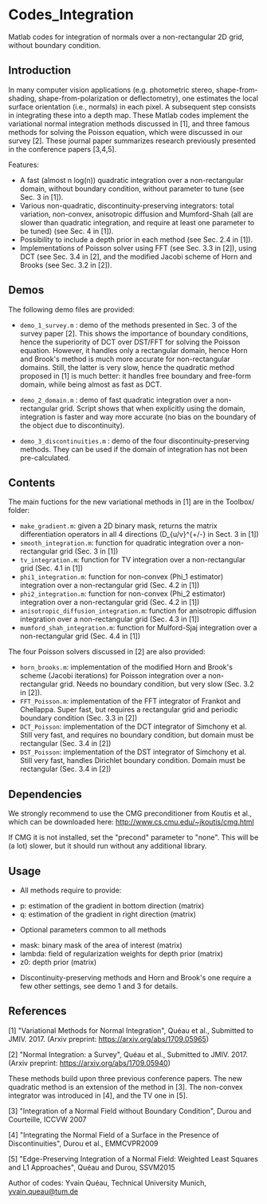 # Codes_Integration
Matlab codes for integration of normals over a non-rectangular 2D grid, without boundary condition.

## Introduction

In many computer vision applications (e.g. photometric stereo, shape-from-shading, shape-from-polarization or deflectometry), one estimates the local surface orientation (i.e., normals) in each pixel. A subsequent step consists in integrating these into a depth map. These Matlab codes implement the variational normal integration methods discussed in [1], and three famous methods for solving the Poisson equation, which were discussed in our survey [2]. These journal paper summarizes research previously presented in the conference papers [3,4,5].  

Features:
- A fast (almost  n log(n)) quadratic integration over a non-rectangular domain, without boundary condition, without parameter to tune (see Sec. 3 in [1]).
- Various non-quadratic, discontinuity-preserving integrators: total variation, non-convex, anisotropic diffusion and Mumford-Shah (all are slower than quadratic integration, and require at least one parameter to be tuned) (see Sec. 4 in [1]).
- Possibility to include a depth prior in each method (see Sec. 2.4 in [1]).
- Implementations of Poisson solver using FFT (see Sec. 3.3 in [2]), using DCT (see Sec. 3.4 in [2], and the modified Jacobi scheme of Horn and Brooks (see Sec. 3.2 in [2]).   

## Demos

The following demo files are provided: 

- `demo_1_survey.m` : demo of the methods presented in Sec. 3 of the survey paper [2]. This shows the importance of boundary conditions, hence the superiority of DCT over DST/FFT for solving the Poisson equation. However, it handles only a rectangular domain, hence Horn and Brook's method is much more accurate for non-rectangular domains. Still, the latter is very slow, hence the quadratic method proposed in [1] is much better: it handles free boundary and free-form domain, while being almost as fast as DCT.   

- `demo_2_domain.m` : demo of fast quadratic integration over a non-rectangular grid. Script shows that when explicitly using the domain, integration is faster and way more accurate (no bias on the boundary of the object due to discontinuity).

- `demo_3_discontinuities.m` : demo of the four discontinuity-preserving methods. They can be used if the domain of integration has not been pre-calculated. 



## Contents

The main fuctions for the new variational methods in [1] are in the Toolbox/ folder:
- `make_gradient.m`: given a 2D binary mask, returns the matrix differentiation operators in all 4 directions (D_{u/v}^{+/-} in Sect. 3 in [1])  
- `smooth_integration.m`: function for quadratic integration over a non-rectangular grid (Sec. 3 in [1])
- `tv_integration.m`: function for TV integration over a non-rectangular grid (Sec. 4.1 in [1])
- `phi1_integration.m`: function for non-convex (Phi_1 estimator) integration over a non-rectangular grid (Sec. 4.2 in [1])
- `phi2_integration.m`: function for non-convex (Phi_2 estimator) integration over a non-rectangular grid (Sec. 4.2 in [1])
- `anisotropic_diffusion_integration.m`: function for anisotropic diffusion integration over a non-rectangular grid (Sec. 4.3 in [1])
- `mumford_shah_integration.m`: function for Mulford-Sjaj integration over a non-rectangular grid (Sec. 4.4 in [1])

The four Poisson solvers discussed in [2] are also provided:
- `horn_brooks.m`: implementation of the modified Horn and Brook's scheme (Jacobi iterations) for Poisson integration over a non-rectangular grid. Needs no boundary condition, but very slow (Sec. 3.2 in [2]).
- `FFT_Poisson.m`: implementation of the FFT integrator of Frankot and Chellappa. Super fast, but requires a rectangular grid and periodic boundary condition (Sec. 3.3 in [2])
- `DCT_Poisson`: implementation of the DCT integrator of Simchony et al. Still very fast, and requires no boundary condition, but domain must be rectangular (Sec. 3.4 in [2])
- `DST_Poisson`: implementation of the DST integrator of Simchony et al. Still very fast, handles Dirichlet boundary condition. Domain must be rectangular (Sec. 3.4 in [2]) 


## Dependencies

We strongly recommend to use the CMG preconditioner from Koutis et al., which can be downloaded here: 
http://www.cs.cmu.edu/~jkoutis/cmg.html

If CMG it is not installed, set the "precond" parameter to "none". This will be (a lot) slower, but it should run without any additional library.



## Usage
- All methods require to provide:
 * p: estimation of the gradient in bottom direction (matrix)
 * q: estimation of the gradient in right direction (matrix)
- Optional parameters common to all methods
 * mask: binary mask of the area of interest (matrix)
 * lambda: field of regularization weights for depth prior (matrix)
 * z0: depth prior (matrix)
- Discontinuity-preserving methods and Horn and Brook's one require a few other settings, see demo 1 and 3 for details. 

## References

[1] "Variational Methods for Normal Integration", Quéau et al., Submitted to JMIV. 2017. (Arxiv preprint: https://arxiv.org/abs/1709.05965)

[2] "Normal Integration: a Survey", Quéau et al., Submitted to JMIV. 2017. (Arxiv preprint: https://arxiv.org/abs/1709.05940)

These methods build upon three previous conference papers. The new quadratic method is an extension of the method in [3]. The non-convex integrator was introduced in [4], and the TV one in [5]. 

[3] "Integration of a Normal Field without Boundary Condition", Durou and Courteille, ICCVW 2007

[4] "Integrating the Normal Field of a Surface in the Presence of Discontinuities", Durou et al., EMMCVPR2009

[5] "Edge-Preserving Integration of a Normal Field: Weighted Least Squares and L1 Approaches", Quéau and Durou, SSVM2015 



Author of codes: Yvain Quéau, Technical University Munich, yvain.queau@tum.de



